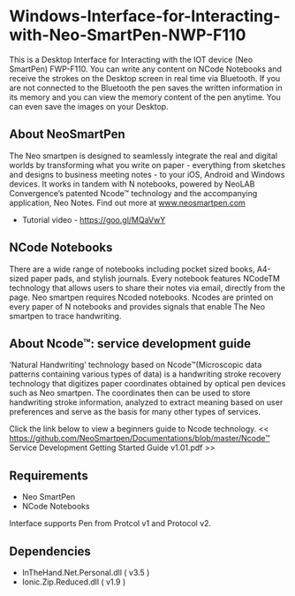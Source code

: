 # Windows-Interface-for-Interacting-with-Neo-SmartPen-NWP-F110
This is a Desktop Interface for Interacting with the IOT device (Neo SmartPen) FWP-F110. You can write any content on NCode Notebooks and receive the strokes on the Desktop screen in real time via Bluetooth. If you are not connected to the Bluetooth the pen saves the written information in its memory and you can view the memory content of the pen anytime. You can even save the images on your Desktop.

## About NeoSmartPen
The Neo smartpen is designed to seamlessly integrate the real and digital worlds by transforming what you write on paper - everything from sketches and designs to business meeting notes - to your iOS, Android and Windows devices. It works in tandem with N notebooks, powered by NeoLAB Convergence’s patented Ncode™ technology and the accompanying application, Neo Notes. Find out more at www.neosmartpen.com

* Tutorial video - https://goo.gl/MQaVwY

## NCode Notebooks
There are a wide range of notebooks including pocket sized books, A4-sized paper pads, and stylish journals. Every notebook features NCodeTM technology that allows users to share their notes via email, directly from the page. Neo smartpen requires Ncoded notebooks. Ncodes are printed on every paper of N notebooks and provides signals that enable The Neo smartpen to trace handwriting.

## About Ncode™: service development guide
‘Natural Handwriting’ technology based on Ncode™(Microscopic data patterns containing various types of data) is a handwriting stroke recovery technology that digitizes paper coordinates obtained by optical pen devices such as Neo smartpen. The coordinates then can be used to store handwriting stroke information, analyzed to extract meaning based on user preferences and serve as the basis for many other types of services.

Click the link below to view a beginners guide to Ncode technology. << https://github.com/NeoSmartpen/Documentations/blob/master/Ncode™ Service Development Getting Started Guide v1.01.pdf >>

## Requirements
* Neo SmartPen
* NCode Notebooks

Interface supports Pen from Protcol v1 and Protocol v2.

## Dependencies
* InTheHand.Net.Personal.dll ( v3.5 )
* Ionic.Zip.Reduced.dll ( v1.9 )
